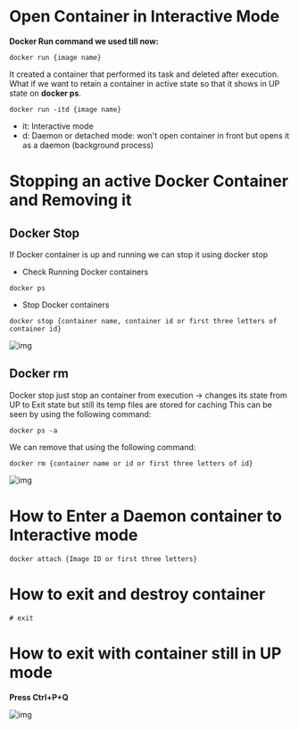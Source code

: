 # Open Container in Interactive Mode

**Docker Run command we used till now:**

```
docker run {image name}
```

It created a container that performed its task and deleted after execution.
What if we want to retain a container in active state so that it shows in UP state on **docker ps**.

```
docker run -itd {image name}
```

* it: Interactive mode
* d: Daemon or detached mode: won't open container in front but opens it as a daemon (background process)

# Stopping an active Docker Container and Removing it

## Docker Stop

If Docker container is up and running we can stop it using docker stop

* Check Running Docker containers

```
docker ps
```

* Stop Docker containers

```
docker stop {container name, container id or first three letters of container id}
```

![img](img/4_d.png)

## Docker rm

Docker stop just stop an container from execution -> changes its state from UP to Exit state but still its temp files are stored for caching
This can be seen by using the following command:

```
docker ps -a
```

We can remove that using the following command:

```
docker rm {container name or id or first three letters of id}
```

![img](img/4_stop_rm.png)

# How to Enter a Daemon container to Interactive mode

```
docker attach {Image ID or first three letters}
```

# How to exit and destroy container

```
# exit
```

# How to exit with container still in UP mode

**Press Ctrl+P+Q**

![img](img/4_end.png)

